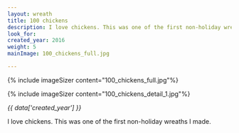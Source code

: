 ```yaml
---
layout: wreath
title: 100 chickens
description: I love chickens. This was one of the first non-holiday wreaths I made.
look_for:
created_year: 2016
weight: 5
mainImage: 100_chickens_full.jpg

---
```

{% include imageSizer content="100_chickens_full.jpg"%}

{% include imageSizer content="100_chickens_detail_1.jpg"%}

_{{ data['created_year'] }}_

I love chickens. This was one of the first non-holiday wreaths I made.

